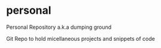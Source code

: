 # personal
Personal Repository a.k.a dumping ground

Git Repo to hold micellaneous projects and snippets of code
